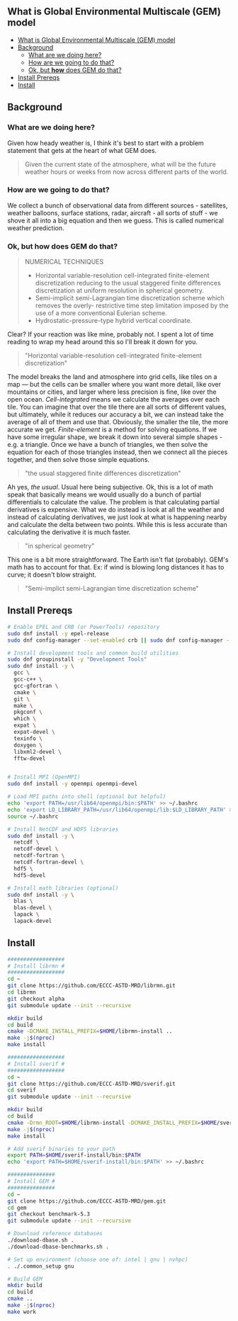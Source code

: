 
## What is Global Environmental Multiscale (GEM) model

- [What is Global Environmental Multiscale (GEM) model](#what-is-global-environmental-multiscale-gem-model)
- [Background](#background)
  - [What are we doing here?](#what-are-we-doing-here)
  - [How are we going to do that?](#how-are-we-going-to-do-that)
  - [Ok, but **how** does GEM do that?](#ok-but-how-does-gem-do-that)
- [Install Prereqs](#install-prereqs)
- [Install](#install)


## Background

### What are we doing here?

Given how heady weather is, I think it's best to start with a problem statement that gets at the heart of what GEM does.

> Given the current state of the atmosphere, what will be the future weather hours or weeks from now across different parts of the world.

### How are we going to do that?

We collect a bunch of observational data from different sources - satellites, weather balloons, surface stations, radar, aircraft - all sorts of stuff - we shove it all into a big equation and then we guess. This is called numerical weather prediction.

### Ok, but **how** does GEM do that?

> NUMERICAL TECHNIQUES
> - Horizontal variable-resolution cell-integrated finite-element discretization reducing to the usual staggered finite differences discretization at uniform resolution in spherical geometry.
> - Semi-implicit semi-Lagrangian time discretization scheme which removes the overly- restrictive time step limitation imposed by the use of a more conventional Eulerian scheme.
> - Hydrostatic-pressure-type hybrid vertical coordinate.

Clear? If your reaction was like mine, probably not. I spent a lot of time reading to wrap my head around this so I'll break it down for you.

> "Horizontal variable-resolution cell-integrated finite-element discretization"

The model breaks the land and atmosphere into grid cells, like tiles on a map — but the cells can be smaller where you want more detail, like over mountains or cities, and larger where less precision is fine, like over the open ocean. *Cell-integrated* means we calculate the averages over each tile. You can imagine that over the tile there are all sorts of different values, but ultimately, while it reduces our accuracy a bit, we can instead take the average of all of them and use that. Obviously, the smaller the tile, the more accurate we get. *Finite-element* is a method for solving equations. If we have some irregular shape, we break it down into several simple shapes - e.g. a triangle. Once we have a bunch of triangles, we then solve the equation for each of those triangles instead, then we connect all  the pieces together, and then solve those simple equations.

> "the usual staggered finite differences discretization"

Ah yes, *the usual*. Usual here being subjective. Ok, this is a lot of math speak that basically means we would usually do a bunch of partial differentials to calculate the value. The problem is that calculating partial derivatives is expensive. What we do instead is look at all the weather and instead of calculating derivatives, we just look at what is happening nearby and calculate the delta between two points. While this is less accurate than calculating the derivative it is much faster.

> "in spherical geometry"

This one is a bit more straightforward. The Earth isn't flat (probably). GEM's math has to account for that. Ex: if wind is blowing long distances it has to curve; it doesn't blow straight.

> "Semi-implict semi-Lagrangian time discretization scheme"



## Install Prereqs

```bash
# Enable EPEL and CRB (or PowerTools) repository
sudo dnf install -y epel-release
sudo dnf config-manager --set-enabled crb || sudo dnf config-manager --set-enabled powertools

# Install development tools and common build utilities
sudo dnf groupinstall -y "Development Tools"
sudo dnf install -y \
  gcc \
  gcc-c++ \
  gcc-gfortran \
  cmake \
  git \
  make \
  pkgconf \
  which \
  expat \
  expat-devel \
  texinfo \
  doxygen \
  libxml2-devel \
  fftw-devel


# Install MPI (OpenMPI)
sudo dnf install -y openmpi openmpi-devel

# Load MPI paths into shell (optional but helpful)
echo 'export PATH=/usr/lib64/openmpi/bin:$PATH' >> ~/.bashrc
echo 'export LD_LIBRARY_PATH=/usr/lib64/openmpi/lib:$LD_LIBRARY_PATH' >> ~/.bashrc
source ~/.bashrc

# Install NetCDF and HDF5 libraries
sudo dnf install -y \
  netcdf \
  netcdf-devel \
  netcdf-fortran \
  netcdf-fortran-devel \
  hdf5 \
  hdf5-devel

# Install math libraries (optional)
sudo dnf install -y \
  blas \
  blas-devel \
  lapack \
  lapack-devel

```

## Install

```bash
##################
# Install librmn #
##################
cd ~
git clone https://github.com/ECCC-ASTD-MRD/librmn.git
cd librmn
git checkout alpha
git submodule update --init --recursive

mkdir build
cd build
cmake -DCMAKE_INSTALL_PREFIX=$HOME/librmn-install ..
make -j$(nproc)
make install

##################
# Install sverif #
##################
cd ~
git clone https://github.com/ECCC-ASTD-MRD/sverif.git
cd sverif
git submodule update --init --recursive

mkdir build
cd build
cmake -Drmn_ROOT=$HOME/librmn-install -DCMAKE_INSTALL_PREFIX=$HOME/sverif-install ..
make -j$(nproc)
make install

# Add sverif binaries to your path
export PATH=$HOME/sverif-install/bin:$PATH
echo 'export PATH=$HOME/sverif-install/bin:$PATH' >> ~/.bashrc

###############
# Install GEM #
###############
cd ~
git clone https://github.com/ECCC-ASTD-MRD/gem.git
cd gem
git checkout benchmark-5.3
git submodule update --init --recursive

# Download reference databases
./download-dbase.sh .
./download-dbase-benchmarks.sh .

# Set up environment (choose one of: intel | gnu | nvhpc)
. ./.common_setup gnu

# Build GEM
mkdir build
cd build
cmake ..
make -j$(nproc)
make work

```